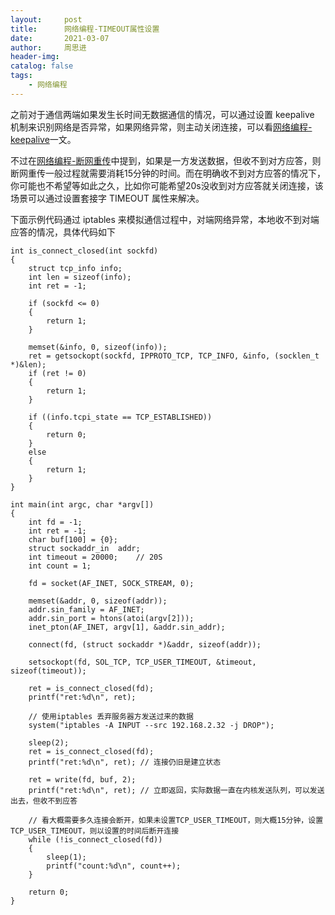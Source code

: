 ```yaml
---
layout:     post
title:      网络编程-TIMEOUT属性设置
date:       2021-03-07
author:     周思进
header-img:	
catalog: false
tags:
    - 网络编程
---
```


之前对于通信两端如果发生长时间无数据通信的情况，可以通过设置 keepalive 机制来识别网络是否异常，如果网络异常，则主动关闭连接，可以看[网络编程-keepalive](https://mp.weixin.qq.com/s?__biz=MzU5Nzk5Njg3OQ==&mid=2247484043&idx=1&sn=ff9e8ece746bf8ea877c86038ceb83c7&chksm=fe4ba6abc93c2fbde6d79175256cb3fae5519e14e420fe6718fe7a9046919722e909deb44efb&token=1386833323&lang=zh_CN#rd)一文。

不过在[网络编程-断网重传](https://mp.weixin.qq.com/s?__biz=MzU5Nzk5Njg3OQ==&mid=2247484033&idx=1&sn=4512f54da46cbe5078638cc248e4e407&chksm=fe4ba6a1c93c2fb76a236374735b55ed1078d6fdb04a9bccf9ff0c3c8dfaea56eda5c444b240&token=1386833323&lang=zh_CN#rd)中提到，如果是一方发送数据，但收不到对方应答，则断网重传一般过程就需要消耗15分钟的时间。而在明确收不到对方应答的情况下，你可能也不希望等如此之久，比如你可能希望20s没收到对方应答就关闭连接，该场景可以通过设置套接字 TIMEOUT 属性来解决。

下面示例代码通过 iptables 来模拟通信过程中，对端网络异常，本地收不到对端应答的情况，具体代码如下

```
int is_connect_closed(int sockfd)
{
	struct tcp_info info;
	int len = sizeof(info);
	int ret = -1;

	if (sockfd <= 0)
	{
		return 1;
	}
	
	memset(&info, 0, sizeof(info));
	ret = getsockopt(sockfd, IPPROTO_TCP, TCP_INFO, &info, (socklen_t *)&len);
	if (ret != 0)
	{
		return 1;
	}

	if ((info.tcpi_state == TCP_ESTABLISHED))
	{
		return 0;
	}
	else
	{
		return 1;
	}
}

int main(int argc, char *argv[])
{
    int fd = -1;
    int ret = -1;
    char buf[100] = {0};
    struct sockaddr_in  addr;
    int timeout = 20000;    // 20S
    int count = 1;

    fd = socket(AF_INET, SOCK_STREAM, 0);
    
    memset(&addr, 0, sizeof(addr));
    addr.sin_family = AF_INET;
    addr.sin_port = htons(atoi(argv[2]));
    inet_pton(AF_INET, argv[1], &addr.sin_addr);

    connect(fd, (struct sockaddr *)&addr, sizeof(addr));

    setsockopt(fd, SOL_TCP, TCP_USER_TIMEOUT, &timeout, sizeof(timeout));

    ret = is_connect_closed(fd);
    printf("ret:%d\n", ret);

    // 使用iptables 丢弃服务器方发送过来的数据
    system("iptables -A INPUT --src 192.168.2.32 -j DROP");

    sleep(2);
    ret = is_connect_closed(fd);
    printf("ret:%d\n", ret); // 连接仍旧是建立状态

    ret = write(fd, buf, 2);
    printf("ret:%d\n", ret); // 立即返回，实际数据一直在内核发送队列，可以发送出去，但收不到应答

    // 看大概需要多久连接会断开，如果未设置TCP_USER_TIMEOUT，则大概15分钟，设置TCP_USER_TIMEOUT，则以设置的时间后断开连接
    while (!is_connect_closed(fd))
    {
        sleep(1);
        printf("count:%d\n", count++);
    }

    return 0;
}
```

